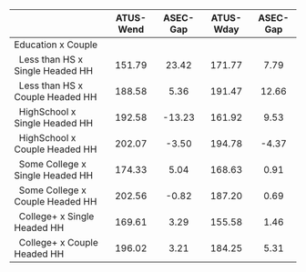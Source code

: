 
|                      |    ATUS-Wend |     ASEC-Gap |    ATUS-Wday |     ASEC-Gap |
| -------------------- | :----------: | :----------: | :----------: | :----------: |
| Education x Couple   |              |              |              |              |
| &nbsp;&nbsp;Less than HS x Single Headed HH |       151.79 |        23.42 |       171.77 |         7.79 |
| &nbsp;&nbsp;Less than HS x Couple Headed HH |       188.58 |         5.36 |       191.47 |        12.66 |
| &nbsp;&nbsp;HighSchool x Single Headed HH |       192.58 |       -13.23 |       161.92 |         9.53 |
| &nbsp;&nbsp;HighSchool x Couple Headed HH |       202.07 |        -3.50 |       194.78 |        -4.37 |
| &nbsp;&nbsp;Some College x Single Headed HH |       174.33 |         5.04 |       168.63 |         0.91 |
| &nbsp;&nbsp;Some College x Couple Headed HH |       202.56 |        -0.82 |       187.20 |         0.69 |
| &nbsp;&nbsp;College+ x Single Headed HH |       169.61 |         3.29 |       155.58 |         1.46 |
| &nbsp;&nbsp;College+ x Couple Headed HH |       196.02 |         3.21 |       184.25 |         5.31 |

